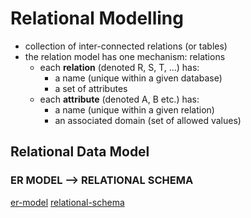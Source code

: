 # Relational Modelling
- collection of inter-connected relations (or tables)
- the relation model has one mechanism: relations 
  - each **relation** (denoted R, S, T, ...) has:
    - a name (unique within a given database) 
    - a set of attributes 
  - each **attribute** (denoted A, B etc.) has:
    - a name (unique within a given relation)
    - an associated domain (set of allowed values)

## Relational Data Model
### ER MODEL --> RELATIONAL SCHEMA 
[er-model](er-model-2.png)
[relational-schema](relational-schema.png)